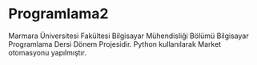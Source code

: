 # Programlama2
Marmara Üniversitesi Fakültesi Bilgisayar Mühendisliği Bölümü Bilgisayar Programlama Dersi Dönem Projesidir. Python kullanılarak Market otomasyonu yapılmıştır.
